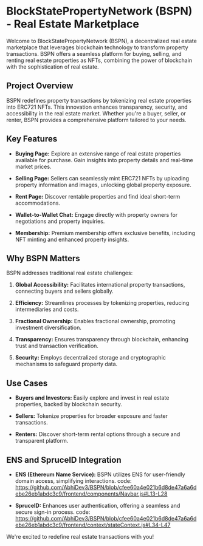 # BlockStatePropertyNetwork (BSPN) - Real Estate Marketplace

Welcome to BlockStatePropertyNetwork (BSPN), a decentralized real estate marketplace that leverages blockchain technology to transform property transactions. BSPN offers a seamless platform for buying, selling, and renting real estate properties as NFTs, combining the power of blockchain with the sophistication of real estate.

## Project Overview

BSPN redefines property transactions by tokenizing real estate properties into ERC721 NFTs. This innovation enhances transparency, security, and accessibility in the real estate market. Whether you're a buyer, seller, or renter, BSPN provides a comprehensive platform tailored to your needs.

## Key Features

- **Buying Page:** Explore an extensive range of real estate properties available for purchase. Gain insights into property details and real-time market prices.

- **Selling Page:** Sellers can seamlessly mint ERC721 NFTs by uploading property information and images, unlocking global property exposure.

- **Rent Page:** Discover rentable properties and find ideal short-term accommodations.

- **Wallet-to-Wallet Chat:** Engage directly with property owners for negotiations and property inquiries.

- **Membership:** Premium membership offers exclusive benefits, including NFT minting and enhanced property insights.

## Why BSPN Matters

BSPN addresses traditional real estate challenges:

1. **Global Accessibility:** Facilitates international property transactions, connecting buyers and sellers globally.

2. **Efficiency:** Streamlines processes by tokenizing properties, reducing intermediaries and costs.

3. **Fractional Ownership:** Enables fractional ownership, promoting investment diversification.

4. **Transparency:** Ensures transparency through blockchain, enhancing trust and transaction verification.

5. **Security:** Employs decentralized storage and cryptographic mechanisms to safeguard property data.

## Use Cases

- **Buyers and Investors:** Easily explore and invest in real estate properties, backed by blockchain security.

- **Sellers:** Tokenize properties for broader exposure and faster transactions.

- **Renters:** Discover short-term rental options through a secure and transparent platform.

## ENS and SpruceID Integration

- **ENS (Ethereum Name Service):** BSPN utilizes ENS for user-friendly domain access, simplifying interactions.
code: https://github.com/AbhiDev3/BSPN/blob/cfee60a4e021b6d8de47a6a6debe26eb1abdc3c9/frontend/components/Navbar.js#L13-L28

- **SpruceID:** Enhances user authentication, offering a seamless and secure sign-in process.
code: https://github.com/AbhiDev3/BSPN/blob/cfee60a4e021b6d8de47a6a6debe26eb1abdc3c9/frontend/context/stateContext.js#L34-L47


We're excited to redefine real estate transactions with you!
